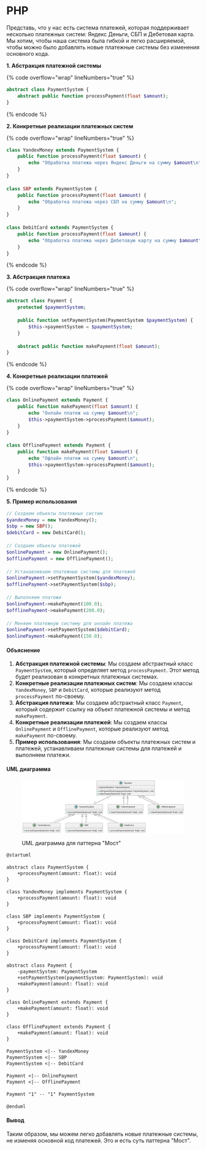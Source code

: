 # PHP

Представь, что у нас есть система платежей, которая поддерживает несколько платежных систем: Яндекс Деньги, СБП и Дебетовая карта. Мы хотим, чтобы наша система была гибкой и легко расширяемой, чтобы можно было добавлять новые платежные системы без изменения основного кода.

**1. Абстракция платежной системы**

{% code overflow="wrap" lineNumbers="true" %}
```php
abstract class PaymentSystem {
    abstract public function processPayment(float $amount);
}
```
{% endcode %}

**2. Конкретные реализации платежных систем**

{% code overflow="wrap" lineNumbers="true" %}
```php
class YandexMoney extends PaymentSystem {
    public function processPayment(float $amount) {
        echo "Обработка платежа через Яндекс Деньги на сумму $amount\n";
    }
}

class SBP extends PaymentSystem {
    public function processPayment(float $amount) {
        echo "Обработка платежа через СБП на сумму $amount\n";
    }
}

class DebitCard extends PaymentSystem {
    public function processPayment(float $amount) {
        echo "Обработка платежа через Дебетовую карту на сумму $amount\n";
    }
}
```
{% endcode %}

**3. Абстракция платежа**

{% code overflow="wrap" lineNumbers="true" %}
```php
abstract class Payment {
    protected $paymentSystem;

    public function setPaymentSystem(PaymentSystem $paymentSystem) {
        $this->paymentSystem = $paymentSystem;
    }

    abstract public function makePayment(float $amount);
}
```
{% endcode %}

**4. Конкретные реализации платежей**

{% code overflow="wrap" lineNumbers="true" %}
```php
class OnlinePayment extends Payment {
    public function makePayment(float $amount) {
        echo "Онлайн платеж на сумму $amount\n";
        $this->paymentSystem->processPayment($amount);
    }
}

class OfflinePayment extends Payment {
    public function makePayment(float $amount) {
        echo "Офлайн платеж на сумму $amount\n";
        $this->paymentSystem->processPayment($amount);
    }
}
```
{% endcode %}

**5. Пример использования**

```php
// Создаем объекты платежных систем
$yandexMoney = new YandexMoney();
$sbp = new SBP();
$debitCard = new DebitCard();

// Создаем объекты платежей
$onlinePayment = new OnlinePayment();
$offlinePayment = new OfflinePayment();

// Устанавливаем платежные системы для платежей
$onlinePayment->setPaymentSystem($yandexMoney);
$offlinePayment->setPaymentSystem($sbp);

// Выполняем платежи
$onlinePayment->makePayment(100.0);
$offlinePayment->makePayment(200.0);

// Меняем платежную систему для онлайн платежа
$onlinePayment->setPaymentSystem($debitCard);
$onlinePayment->makePayment(150.0);
```

#### Объяснение

1. **Абстракция платежной системы**: Мы создаем абстрактный класс `PaymentSystem`, который определяет метод `processPayment`. Этот метод будет реализован в конкретных платежных системах.
2. **Конкретные реализации платежных систем**: Мы создаем классы `YandexMoney`, `SBP` и `DebitCard`, которые реализуют метод `processPayment` по-своему.
3. **Абстракция платежа**: Мы создаем абстрактный класс `Payment`, который содержит ссылку на объект платежной системы и метод `makePayment`.
4. **Конкретные реализации платежей**: Мы создаем классы `OnlinePayment` и `OfflinePayment`, которые реализуют метод `makePayment` по-своему.
5. **Пример использования**: Мы создаем объекты платежных систем и платежей, устанавливаем платежные системы для платежей и выполняем платежи.

#### UML диаграмма

<figure><img src="../../../../../.gitbook/assets/image (1) (1) (1) (1) (1) (1) (1) (1) (1) (1) (1) (1) (1) (1) (1) (1) (1).png" alt=""><figcaption><p>UML диаграмма для паттерна "Мост"</p></figcaption></figure>

```plant-uml
@startuml

abstract class PaymentSystem {
    +processPayment(amount: float): void
}

class YandexMoney implements PaymentSystem {
    +processPayment(amount: float): void
}

class SBP implements PaymentSystem {
    +processPayment(amount: float): void
}

class DebitCard implements PaymentSystem {
    +processPayment(amount: float): void
}

abstract class Payment {
    -paymentSystem: PaymentSystem
    +setPaymentSystem(paymentSystem: PaymentSystem): void
    +makePayment(amount: float): void
}

class OnlinePayment extends Payment {
    +makePayment(amount: float): void
}

class OfflinePayment extends Payment {
    +makePayment(amount: float): void
}

PaymentSystem <|-- YandexMoney
PaymentSystem <|-- SBP
PaymentSystem <|-- DebitCard

Payment <|-- OnlinePayment
Payment <|-- OfflinePayment

Payment "1" -- "1" PaymentSystem

@enduml
```

#### Вывод

Таким образом, мы можем легко добавлять новые платежные системы, не изменяя основной код платежей. Это и есть суть паттерна "Мост".
